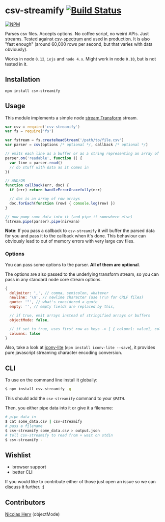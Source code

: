 csv-streamify [![Build Status](https://travis-ci.org/klaemo/csv-stream.png)](https://travis-ci.org/klaemo/csv-stream)
===
[![NPM](https://nodei.co/npm/csv-streamify.png?downloadRank=true)](https://nodei.co/npm/csv-streamify/)

Parses csv files. Accepts options. No coffee script, no weird APIs. Just streams. Tested against [csv-spectrum](https://github.com/maxogden/csv-spectrum) and used in production.
It is also "fast enough" (around 60,000 rows per second, but that varies with data obviously).

Works in node `0.12`, `iojs` and `node 4.x`. Might work in node `0.10`, but is not tested in it.

## Installation

```
npm install csv-streamify
```

## Usage

This module implements a simple node [stream.Transform](http://nodejs.org/api/stream.html#stream_class_stream_transform) stream.

```javascript
var csv = require('csv-streamify')
var fs = require('fs')

var fstream = fs.createReadStream('/path/to/file.csv')
var parser = csv(options /* optional */, callback /* optional */)

// emits each line as a buffer or as a string representing an array of fields
parser.on('readable', function () {
  var line = parser.read()
  // do stuff with data as it comes in
})

// AND/OR
function callback(err, doc) {
  if (err) return handleErrorGracefully(err)

  // doc is an array of row arrays
  doc.forEach(function (row) { console.log(row) })
}

// now pump some data into it (and pipe it somewhere else)
fstream.pipe(parser).pipe(nirvana)

```
__Note:__ If you pass a callback to `csv-streamify` it will buffer the parsed data for you and pass it to the callback when it's done. This behaviour can obviously lead to out of memory errors with very large csv files.

### Options

You can pass some options to the parser. **All of them are optional**.

The options are also passed to the underlying transform stream, so you can pass in any standard node core stream options.

```javascript
{
  delimiter: ',', // comma, semicolon, whatever
  newline: '\n', // newline character (use \r\n for CRLF files)
  quote: '"', // what's considered a quote
  empty: '', // empty fields are replaced by this,

  // if true, emit arrays instead of stringified arrays or buffers
  objectMode: false,

  // if set to true, uses first row as keys -> [ { column1: value1, column2: value2 }, ...]
  columns: false
}
```

Also, take a look at [iconv-lite](https://github.com/ashtuchkin/iconv-lite) (`npm install iconv-lite --save`), it provides pure javascript streaming character encoding conversion.

## CLI

To use on the command line install it globally:

```bash
$ npm install csv-streamify -g
```

This should add the `csv-streamify` command to your `$PATH`.

Then, you either pipe data into it or give it a filename:

```bash
# pipe data in
$ cat some_data.csv | csv-streamify
# pass a filename
$ csv-streamify some_data.csv > output.json
# tell csv-streamify to read from + wait on stdin
$ csv-streamify -
```

## Wishlist

- browser support
- better CLI

If you would like to contribute either of those just open an issue so we can discuss it further. :)

## Contributors

[Nicolas Hery](https://github.com/nicolashery) (objectMode)
